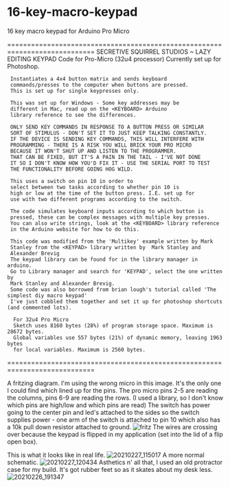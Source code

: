 # 16-key-macro-keypad
16 key macro keypad for Arduino Pro Micro

============================================================================
     SECRETIVE SQUIRREL STUDIOS ~ LAZY EDITING KEYPAD
     Code for Pro-Micro (32u4 processor)
     Currently set up for Photoshop.
     
     Instantiates a 4x4 button matrix and sends keyboard 
     commands/presses to the computer when buttons are pressed.
     This is set up for single keypresses only.
     
     This was set up for Windows - Some key addresses may be 
     different in Mac, read up on the <KEYBOARD> Arduino 
     library reference to see the differences.
     
     ONLY SEND KEY COMMANDS IN RESPONSE TO A BUTTON PRESS OR SIMILAR 
     SORT OF STIMULUS - DON'T SET IT TO JUST KEEP TALKING CONSTANTLY.
     IF THE DEVICE IS SENDING KEY COMMANDS, THIS WILL INTERFERE WITH 
     PROGRAMMING - THERE IS A RISK YOU WILL BRICK YOUR PRO MICRO
     BECAUSE IT WON'T SHUT UP AND LISTEN TO THE PROGRAMMER. 
     THAT CAN BE FIXED, BUT IT'S A PAIN IN THE TAIL - I'VE NOT DONE
     IT SO I DON'T KNOW HOW YOU'D FIX IT - USE THE SERIAL PORT TO TEST
     THE FUNCTIONALITY BEFORE GOING HOG WILD.
     
     This uses a switch on pin 10 in order to
     select between two tasks according to whether pin 10 is 
     high or low at the time of the button press. I.E. set up for 
     use with two different programs according to the switch.
     
     The code simulates keyboard inputs according to which button is 
     pressed, these can be complex messages with multiple key presses.
     You can also write strings, look at the <KEYBOARD> library reference
     in the Arduino website for how to do this.
     
     This code was modified from the 'Multikey' example written by Mark 
     Stanley from the <KEYPAD> library written by  Mark Stanley and 
     Alexander Brevig  
     The keypad library can be found for in the library manager in arduino. 
     Go to Library manager and search for 'KEYPAD', select the one written by
     Mark Stanley and Alexander Brevig.
     Some code was also borrowed from brian lough's tutorial called 'The simplest diy macro keypad'
     I've just cobbled them together and set it up for photoshop shortcuts (and commented lots).
      
      For 32u4 Pro Micro
      Sketch uses 8160 bytes (28%) of program storage space. Maximum is 28672 bytes.
      Global variables use 557 bytes (21%) of dynamic memory, leaving 1963 bytes 
      for local variables. Maximum is 2560 bytes.
    
============================================================================
 
 A fritzing diagram. I'm using the wrong micro in this image. It's the only one I could find which lined up for the pins.
 The pro micro pins 2-5 are reading the columns, pins 6-9 are reading the rows. (I used a library, so I don't know which pins are high/low and which pins are read)
 The switch has power going to the center pin and led's attached to the sides so the switch supplies power - one arm of the switch is attached to pin 10 which also has a 10k pull down resistor attached to ground.
 ![fritz](https://user-images.githubusercontent.com/39419544/109363481-8fcd9b00-78f1-11eb-89c5-80b19dbe5c40.JPG)
The wires are crossing over because the keypad is flipped in my application (set into the lid of a flip open box).

This is what it looks like in real life.
![20210227_115017](https://user-images.githubusercontent.com/39419544/109363846-5f3a3100-78f2-11eb-9446-2093c213a6dd.jpg)
A more normal schematic.
![20210227_120434](https://user-images.githubusercontent.com/39419544/109364798-7548f100-78f4-11eb-927d-61fef3c2d793.jpg)
Asthetics n' all that, I used an old protractor case for my build. It's got rubber feet so as it skates about my desk less.
![20210226_191347](https://user-images.githubusercontent.com/39419544/109363836-5a757d00-78f2-11eb-8fe1-45667ed55e22.jpg)
